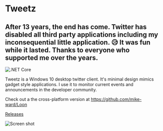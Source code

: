 # Tweetz


## After 13 years, the end has come. Twitter has disabled all third party applications including my inconsequential little application. 😥 It was fun while it lasted. Thanks to everyone who supported me over the years.

![.NET Core](https://github.com/mike-ward/tweetz/workflows/.NET%20Core/badge.svg)

Tweetz is a Windows 10 desktop twitter client. It's minimal design mimics gadget style applications. I use it to monitor current events and announcements in the developer community.

Check out a the cross-platform version at https://github.com/mike-ward/Loon

[Releases](https://github.com/mike-ward/tweetz/releases)

![Screen shot](https://i.imgur.com/yCmnjAp.png)

